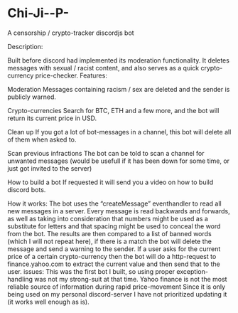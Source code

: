 # Chi-Ji--P-
A censorship / crypto-tracker discordjs bot

Description:

Built before discord had implemented its moderation functionality.
It deletes messages with sexual / racist content, and also serves as a quick crypto-currency price-checker.
Features:

  Moderation Messages containing racism / sex are deleted and the sender is publicly warned.

  Crypto-currencies Search for BTC, ETH and a few more, and the bot will return its current price in USD.

  Clean up If you got a lot of bot-messages in a channel, this bot will delete all of them when asked to.

  Scan previous infractions The bot can be told to scan a channel for unwanted messages (would be usefull if it has been down for some time, or just got invited to the server)

 How to build a bot If requested it will send you a video on how to build discord bots.

How it works:
The bot uses the “createMessage” eventhandler to read all new messages in a server.
Every message is read backwards and forwards, as well as taking into consideration that numbers might be used as a substitute for letters and that spacing might be used to conceal the word from the bot.
The results are then compared to a list of banned words (which I will not repeat here), if there is a match the bot will delete the message and send a warning to the sender.
If a user asks for the current price of a certain crypto-currency then the bot will do a http-request to finance.yahoo.com to extract the current value and then send that to the user.
issues:
This was the first bot I built, so using proper exception-handling was not my strong-suit at that time.
Yahoo finance is not the most reliable source of information during rapid price-movement
Since it is only being used on my personal discord-server I have not prioritized updating it (it works well enough as is).
